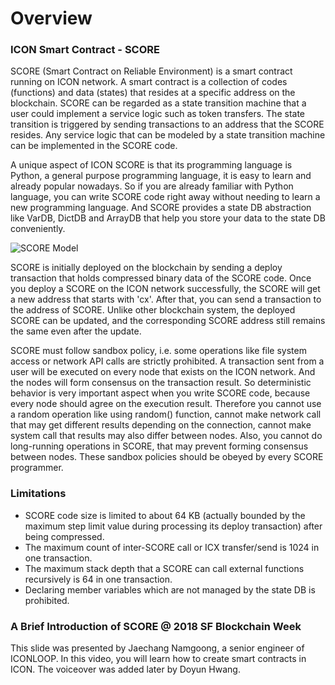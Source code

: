 # Overview

### ICON Smart Contract - SCORE

SCORE \(Smart Contract on Reliable Environment\) is a smart contract running on ICON network. A smart contract is a collection of codes \(functions\) and data \(states\) that resides at a specific address on the blockchain. SCORE can be regarded as a state transition machine that a user could implement a service logic such as token transfers. The state transition is triggered by sending transactions to an address that the SCORE resides. Any service logic that can be modeled by a state transition machine can be implemented in the SCORE code.

A unique aspect of ICON SCORE is that its programming language is Python, a general purpose programming language, it is easy to learn and already popular nowadays. So if you are already familiar with Python language, you can write SCORE code right away without needing to learn a new programming language. And SCORE provides a state DB abstraction like VarDB, DictDB and ArrayDB that help you store your data to the state DB conveniently.

![SCORE Model](https://github.com/icon-project/documentation/blob/develop/img/score-overview.png?raw=true)

SCORE is initially deployed on the blockchain by sending a deploy transaction that holds compressed binary data of the SCORE code. Once you deploy a SCORE on the ICON network successfully, the SCORE will get a new address that starts with 'cx'. After that, you can send a transaction to the address of SCORE. Unlike other blockchain system, the deployed SCORE can be updated, and the corresponding SCORE address still remains the same even after the update.

SCORE must follow sandbox policy, i.e. some operations like file system access or network API calls are strictly prohibited. A transaction sent from a user will be executed on every node that exists on the ICON network. And the nodes will form consensus on the transaction result. So deterministic behavior is very important aspect when you write SCORE code, because every node should agree on the execution result. Therefore you cannot use a random operation like using random\(\) function, cannot make network call that may get different results depending on the connection, cannot make system call that results may also differ between nodes. Also, you cannot do long-running operations in SCORE, that may prevent forming consensus between nodes. These sandbox policies should be obeyed by every SCORE programmer.

### Limitations

* SCORE code size is limited to about 64 KB \(actually bounded by the maximum step limit value during processing its deploy transaction\) after being compressed.
* The maximum count of inter-SCORE call or ICX transfer/send is 1024 in one transaction.
* The maximum stack depth that a SCORE can call external functions recursively is 64 in one transaction.
* Declaring member variables which are not managed by the state DB is prohibited.

### A Brief Introduction of SCORE @ 2018 SF Blockchain Week

This slide was presented by Jaechang Namgoong, a senior engineer of ICONLOOP. In this video, you will learn how to create smart contracts in ICON. The voiceover was added later by Doyun Hwang.

